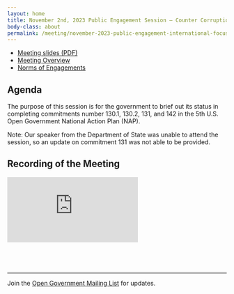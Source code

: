 ```yaml
---
layout: home
title: November 2nd, 2023 Public Engagement Session – Counter Corruption and Ensure Government Integrity and Accountability to the Public (International Focus)
body-class: about
permalink: /meeting/november-2023-public-engagement-international-focused-commitments/
---
```


* [Meeting slides (PDF)](/assets/files/2023-11-02-OGP-Engagement-Session-Slides-Countering-Corruption-International-Focus.pdf)
* [Meeting Overview](/assets/files/2023-11-02-meeting-overview.pdf)
* [Norms of Engagements](/assets/files/Norms-of-Engagement-Draft.pdf)

## Agenda

The purpose of this session is for the government to brief out its status in completing commitments number 130.1, 130.2, 131, and 142 in the 5th U.S. Open Government National Action Plan (NAP).

Note: Our speaker from the Department of State was unable to attend the session, so an update on commitment 131 was not able to be provided.

## Recording of the Meeting

<div class="video-container" style="margin-bottom: 5em">
<iframe src="https://www.youtube.com/embed/L_E4AcFMmWM?si=UIhNlJt2s3Mkv95l" title="YouTube video player" frameborder="0" allow="accelerometer; autoplay; clipboard-write; encrypted-media; gyroscope; picture-in-picture" allowfullscreen></iframe>
</div>

---

Join the [Open Government Mailing List](https://groups.google.com/g/us-open-government) for updates.